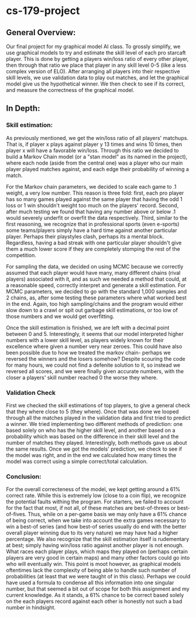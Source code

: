 # cs-179-project

## General Overview:
Our final project for my graphical model AI class. To grossly simplify, we use graphical models to try and estimate
the skill level of each pro starcaft player. This is done by getting a players win/loss ratio of every other player, 
then through that ratio we place that player in any skill level 0-5 (like a less complex version of ELO).
After arranging all players into their respective skill levels, we use validation data to play out matches, and let the 
graphical model give us the hypothetical winner. We then check to see if its correct, and measure the correctness of the 
graphical model.

## In Depth:

### Skill estimation:
As previously mentioned, we get the win/loss ratio of all players' matchups. That is, if player x plays against player y 13 times
and wins 10 times, then player x will have a favorable win/loss. Through this ratio we decided to build a Markov Chain model (or a "stan model" as its named in the project),
where each node (aside from the central one) was a player who our main player played matches against, and each edge their probability of winning a match.

For the Markov chain parameters, we decided to scale each game to .1 weight, a very low number. This reason is three fold: first, each pro player has so many games played
against the same player that having the odd 1 loss or 1 win shouldn't weight too much on the players' record. Second, after much testing we found that having any number above
or below .1 would severely underfit or overfit the data respectively. Third, similar to the first reasoning, we recognize that in professional sports (even e-sports)
some teams/players simply have a hard time against another particular player. Perhaps their playstyles clash, perhaps its a mental block. Regardless, having a bad streak
with one particular player shouldn't give them a much lower score if they are completely stomping the rest of the competition.


For sampling the data, we decided on using MCMC because we correctly assumed that each player would have many, many different chains (rival players)
associated with it, and as such we needed a method that could, at a reasonable speed, correctly interpret and generate a skill estimation.
For MCMC parameters, we decided to go with the standard 1,000 samples and 2 chains, as, after some testing these parameters where what worked best in the end.
Again, too high sampling/chains and the program would either slow down to a crawl or spit out garbage skill estimations, or too low of those numbers and we
would get overfitting.

Once the skill estimation is finished, we are left with a decimal point between 0 and 5. Interestingly, it seems that our model interpreted higher 
numbers with a lower skill level, as players widely known for their excellence where given a number very near zeroes. This could have also been 
possible due to how we treated the markov chain- perhaps we reversed the winners and the losers somehow? Despite scouring the code for many hours,
we could not find a defenite solution to it, so instead we reversed all scores, and we were finally given accurate numbers, with the closer a players'
skill number reached 0 the worse they where.

### Validation Check
First we checked the skill estimations of top players, to give a general check that they where close to 5 (they where). Once that was done we looped through all
the matches played in the validation data and first tried to predict a winner. We tried implementing two different methods of prediction: one based solely on who
has the higher skill level, and another based on a probability which was based on the difference in their skill level and the number of matches they played. 
Interestingly, both methods gave us about the same results. Once we got the models' prediction, we check to see if the model was right, and in the end we 
calculated how many times the model was correct using a simple correct/total calculation.

### Conclusion:
For the overall correcteness of the model, we kept getting around a 61% correct rate. While this is extremely low (close to a coin flip), we recognize the potential
faults withing the program. For starters, we failed to account for the fact that most, if not all, of these matches are best-of-threes or best-of-fives. Thus, while on
a per-game basis we may only have a 61% chance of being correct, when we take into account the extra games necessary to win a best-of series (and how best-of series usually
do end with the better overall player winning due to its very nature) we may have had a higher percentage. We also recognize that the skill estimation itself is rudementary
at best; simply having win/loss ratio against another player is not enough. What races each player plays, which maps they played on (perhaps certain players are very good
in certain maps) and many other factors could go into who will eventually win. This point is moot however, as graphical models oftentimes lack the complexity of being able 
to handle such number of probabilities (at least that we were taught of in this class). Perhaps we could have used a formula to condense all this information into one 
singular number, but that seemed a bit out of scope for both this assignment and my current knowledge. As it stands, a 61% chance to be correct based solely on the each
players record against each other is honestly not such a bad number in hindsight. 

